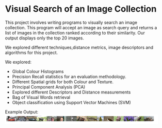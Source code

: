 # Visual Search of an Image Collection

This project involves writing programs to visually search an image collection. This program will accept an image as search query and returns a list of images in the collection ranked according to their similarity. Our output displays only the top 20 images.

We explored different techniques,distance metrics, image descriptors and algorithms for this project.

We explored:
- Global Colour Histograms
- Precision Recall statistics for an evaluation methodology.
- Different Spatial grids for both Colour and Texture.
- Principal Component Analysis (PCA)
- Explored different Descriptors and Distance measurements
- Bag of Visual Words retrieval
- Object classification using Support Vector Machines (SVM)

Example Output:
![alt text](https://github.com/Theonewhomadethings/visual_search/blob/main/Outputs/Req3/SpatialGridColour3/crop.png?raw=true)

